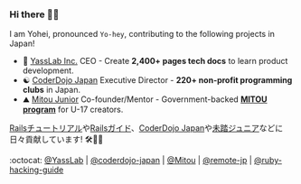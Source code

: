 ### Hi there 👋😆 

I am Yohei, pronounced `Yo-hey`, contributing to the following projects in Japan!

- :gem: [YassLab Inc.](https://yasslab.jp/) CEO - Create **2,400+ pages tech docs** to learn product development.
- :yin_yang: [CoderDojo Japan](https://coderdojo.jp/) Executive Director - **220+ non-profit programming clubs** in Japan.
- :mountain: [Mitou Junior](https://jr.mitou.org/english) Co-founder/Mentor - Government-backed **[MITOU program](https://www.ipa.go.jp/en/about/it-talents/mitou.html)** for U-17 creators.

[Railsチュートリアル](https://railstutorial.jp/)や[Railsガイド](https://railsguides.jp/)、[CoderDojo Japan](https://coderdojo.jp/)や[未踏ジュニア](https://jr.mitou.org/)などに日々貢献しています! 🛠💨✨

:octocat: [@YassLab](https://github.com/yasslab) | [@coderdojo-japan](https://github.com/coderdojo-japan) | [@Mitou](https://github.com/mitou) | [@remote-jp](https://github.com/remote-jp) | [@ruby-hacking-guide](https://github.com/ruby-hacking-guide)

<a rel="me" href="https://ruby.social/@yasulab"></a>
